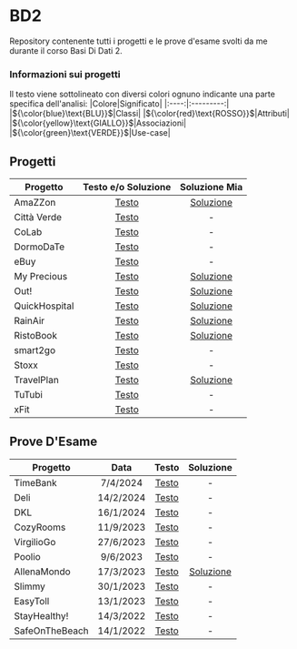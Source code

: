 # BD2
Repository contenente tutti i progetti e le prove d'esame svolti da me durante il corso Basi Di Dati 2.
### Informazioni sui progetti
Il testo viene sottolineato con diversi colori ognuno indicante una parte specifica dell'analisi:
|Colore|Significato|
|:----:|:---------:|
|${\color{blue}\text{BLU}}$|Classi|
|${\color{red}\text{ROSSO}}$|Attributi|
|${\color{yellow}\text{GIALLO}}$|Associazioni|
|${\color{green}\text{VERDE}}$|Use-case|

## Progetti

|Progetto|Testo e/o Soluzione|Soluzione Mia|
|--------|:-----------------:|:-----------:|
|AmaZZon|[Testo](../../raw/main/Progetti/AmaZZon/AmaZZon%20-%20Testo.pdf)|[Soluzione](../../raw/main/Progetti/AmaZZon/AmaZZon.pdf)|
|Città Verde|[Testo](../../raw/main/Progetti/Città%20Verde/Città%20Verde%20-%20Testo.pdf)|-|
|CoLab|[Testo](../../raw/main/Progetti/CoLab/CoLab%20-%20Testo.pdf)|-|
|DormoDaTe|[Testo](../../raw/main/Progetti/DormoDaTe/DormoDaTe%20-%20Testo.pdf)|-|
|eBuy|[Testo](../../raw/main/Progetti/eBuy/eBuy%20-%20Testo.pdf)|-|
|My Precious|[Testo](../../raw/main/Progetti/My%20Precious/My%20Precious%20-%20Testo.pdf)|[Soluzione](../../raw/main/Progetti/My%20Precious/My%20Precious.pdf)|
|Out!|[Testo](../../raw/main/Progetti/Out!/Out!%20-%20Testo.pdf)|[Soluzione](../../raw/main/Progetti/Out!/Out!.pdf)|
|QuickHospital|[Testo](../../raw/main/Progetti/QuickHospital/QuickHospital%20-%20Testo.pdf)|[Soluzione](../../raw/main/Progetti/QuickHospital/QuickHospital.pdf)|
|RainAir|[Testo](../../raw/main/Progetti/RainAir/RainAir%20-%20Testo.pdf)|[Soluzione](../../raw/main/Progetti/RainAir/RainAir.pdf)|
|RistoBook|[Testo](../../raw/main/Progetti/RistoBook/RistoBook%20-%20Testo.pdf)|[Soluzione](../../raw/main/Progetti/RistoBook/RistoBook.pdf)|
|smart2go|[Testo](../../raw/main/Progetti/smart2go/smart2go%20-%20Testo.pdf)|-|
|Stoxx|[Testo](../../raw/main/Progetti/Stoxx/Stoxx%20-%20Testo.pdf)|-|
|TravelPlan|[Testo](../../raw/main/Progetti/TravelPlan/TravelPlan%20-%20Testo.pdf)|[Soluzione](../../raw/main/Progetti/TravelPlan/TravelPlan.pdf)|
|TuTubi|[Testo](../../raw/main/Progetti/TuTubi/TuTubi%20-%20Testo.pdf)|-|
|xFit|[Testo](../../raw/main/Progetti/xFit/xFit%20-%20Testo.pdf)|-|


## Prove D'Esame

|Progetto|Data|Testo|Soluzione|
|--------|:--:|:---:|:-------:|
|TimeBank|7/4/2024|[Testo](../../raw/main/Prove%20D'Esame/2024-4-7-TimeBank/TimeBank%20-%20Testo.pdf)|-|
|Deli|14/2/2024|[Testo](../../raw/main/Prove%20D'Esame/2024-2-14-Deli/Deli%20-%20Testo.pdf)|-|
|DKL|16/1/2024|[Testo](../../raw/main/Prove%20D'Esame/2024-1-16-DKL/DKL%20-%20Testo.pdf)|-|
|CozyRooms|11/9/2023|[Testo](../../raw/main/Prove%20D'Esame/2023-9-11-CozyRooms/CozyRooms%20-%20Testo.pdf)|-|
|VirgilioGo|27/6/2023|[Testo](../../raw/main/Prove%20D'Esame/2023-6-27-VirgilioGo/VirgilioGo%20-%20Testo.pdf)|-|
|Poolio|9/6/2023|[Testo](../../raw/main/Prove%20D'Esame/2023-6-9-Poolio/Poolio%20-%20Testo.pdf)|-|
|AllenaMondo|17/3/2023|[Testo](../../raw/main/Prove%20D'Esame/2023-3-17-AllenaMondo/AllenaMondo%20-%20Testo.pdf)|[Soluzione](../../raw/main/Prove%20D'Esame/2023-3-17-AllenaMondo/AllenaMondo.pdf)|
|Slimmy|30/1/2023|[Testo](../../raw/main/Prove%20D'Esame/2023-1-30-Slimmy/Slimmy%20-%20Testo.pdf)|-|
|EasyToll|13/1/2023|[Testo](../../raw/main/Prove%20D'Esame/2023-1-13-EasyToll/EasyToll%20-%20Testo.pdf)|-|
|StayHealthy!|14/3/2022|[Testo](../../raw/main/Prove%20D'Esame/2022-3-14-StayHealthy!/StayHealthy!%20-%20Testo.pdf)|-|
|SafeOnTheBeach|14/1/2022|[Testo](../../raw/main/Prove%20D'Esame/2022-1-14-SafeOnTheBeach/SafeOnTheBeach%20-%20Testo.pdf)|-|


